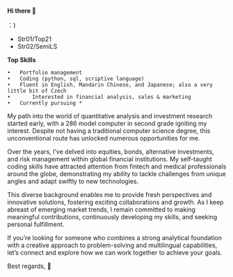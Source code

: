 **Hi there 👋**

：)
- Str01/Top21
- Str02/SemiLS


**Top Skills**

	•	Portfolio management
	•	Coding (python, sql, scriptive language)
	•	Fluent in English, Mandarin Chinese, and Japanese; also a very little bit of Czech 
	•       Interested in financial analysis, sales & marketing
 	•	Currently pursuing *

My path into the world of quantitative analysis and investment research started early, with a 286 model computer in second grade igniting my interest. Despite not having a traditional computer science degree, this unconventional route has unlocked numerous opportunities for me.

Over the years, I’ve delved into equities, bonds, alternative investments, and risk management within global financial institutions. My self-taught coding skills have attracted attention from fintech and medical professionals around the globe, demonstrating my ability to tackle challenges from unique angles and adapt swiftly to new technologies.

This diverse background enables me to provide fresh perspectives and innovative solutions, fostering exciting collaborations and growth. As I keep abreast of emerging market trends, I remain committed to making meaningful contributions, continuously developing my skills, and seeking personal fulfillment.

If you’re looking for someone who combines a strong analytical foundation with a creative approach to problem-solving and multilingual capabilities, let’s connect and explore how we can work together to achieve your goals.


Best regards,
🥳
